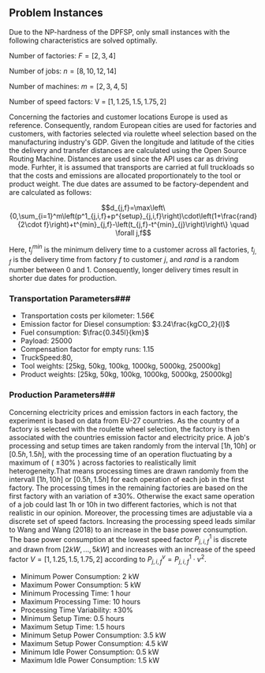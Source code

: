 
## Problem Instances

Due to the NP-hardness of the DPFSP, only small instances with the following characteristics are solved optimally.  

Number of factories:  $F = [2, 3, 4]$

Number of jobs: $n = [8, 10, 12, 14]$

Number of machines: $m = [2, 3, 4, 5]$

Number of speed factors: V = $[1, 1.25, 1.5, 1.75, 2]$

Concerning the factories and customer locations Europe is used as reference. Consequently, random European cities are used for factories and customers, with factories selected via roulette wheel selection based on the manufacturing industry's GDP. Given the longitude and latitude of the cities the delivery and transfer distances are calculated using the Open Source Routing Machine. Distances are used since the API uses car as driving mode. Furhter, it is assumed that transports are carried at full truckloads so that the costs and emissions are allocated proportionately to the tool or product weight. The due dates are assumed to be factory-dependent and are calculated as follows:

```math
d_{j,f}=\max\left\{0,\sum_{i=1}^m\left(p^1_{j,i,f}+p^{setup}_{j,i,f}\right)\cdot\left(1+\frac{rand}{2\cdot f}\right)+t^{min}_{j,f}-\left(t_{j,f}-t^{min}_{j}\right)\right\} \quad \forall j,f
```
Here, $`t^{min}_{j}`$ is the minimum delivery time to a customer across all factories, $`t_{j,f}`$ is the delivery time from factory $f$ to customer $j$, and $rand$ is a random number between 0 and 1. Consequently, longer delivery times result in shorter due dates for production.

### Transportation Parameters###

- Transportation costs per kilometer: $1.56€$
- Emission factor for Diesel consumption: $3.24\frac{kgCO_2}{l}$
- Fuel consumption: $\frac{0.345l}{km}$
- Payload: 25000
- Compensation factor for empty runs: 1.15
- TruckSpeed:80,
- Tool weights: [25kg, 50kg, 100kg, 1000kg, 5000kg, 25000kg]
- Product weights: [25kg, 50kg, 100kg, 1000kg, 5000kg, 25000kg]

### Production Parameters###

Concerning electricity prices and emission factors in each factory, the experiment is based on data from EU-27 countries. As the country of a factory is selected with the roulette wheel selection, the factory is then associated with the countries emission factor and electricity price. A job's processing and setup times are taken randomly from the interval $[1h, 10h]$ or $[0.5h, 1.5h]$, with the processing time of an operation fluctuating by a maximum of ( $\pm 30\%$ ) across factories to realistically limit heterogeneity.That means processing times are drawn randomly from the intervall $[1h, 10h]$ or $[0.5h, 1.5h]$ for each operation of each job in the first factory. The processing times in the remaining factories are based on the first factory with an variation of $\pm 30$\%. Otherwise the exact same operation of a job could last 1h or 10h in two different factories, which is not that realistic in our opinion. Moreover, the processing times are adjustable via a discrete set of speed factors. Increasing the processing speed leads similar to Wang and Wang (2018) to an increase in the base power consumption. The base power consumption at the lowest speed factor $P_{j,i,f}^1$ is discrete and drawn from $[2kW, ..., 5kW]$ and increases with an increase of the speed factor $V = [1, 1.25, 1.5, 1.75, 2]$ according to $P_{j,i,f}^v = P_{j,i,f}^1 \cdot v^2$.

- Minimum Power Consumption: 2 kW
- Maximum Power Consumption: 5 kW
- Minimum Processing Time: 1 hour
- Maximum Processing Time: 10 hours
- Processing Time Variability: ±30%
- Minimum Setup Time: 0.5 hours
- Maximum Setup Time: 1.5 hours
- Minimum Setup Power Consumption: 3.5 kW
- Maximum Setup Power Consumption: 4.5 kW
- Minimum Idle Power Consumption: 0.5 kW
- Maximum Idle Power Consumption: 1.5 kW






